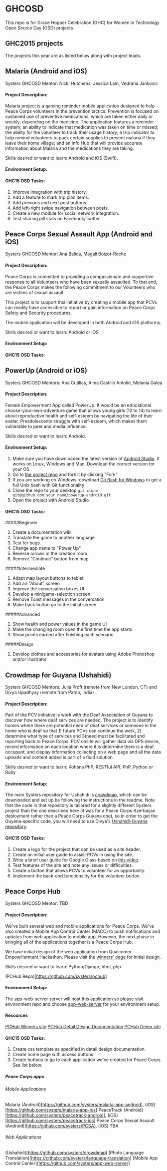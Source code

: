 # GHCOSD

This repo is for Grace Hopper Celebration (GHC) for Women in Technology Open Source Day (OSD) projects. 

## GHC2015 projects

The projects this year are as listed below along with project leads. 





## Malaria (Android and iOS)
Systers GHCOSD Mentor: Nicki Hutchens, Jessica Lam, Vedrana Jankovic

#### Project Description:
Malaria project is a gaming reminder mobile application designed to help Peace Corps volunteers in the prevention tactics. Prevention is focused on sustained use of preventive medications, which are taken either daily or weekly, depending on the medicine. The application features a reminder system; an ability to indicate that medication was taken on time or missed; the ability for the volunteer to track their usage history; a trip indicator to help remind volunteers to pack certain supplies to prevent malaria if they leave their home village; and an Info Hub that will provide accurate information about Malaria and the medications they are taking.

Skills desired or want to learn: Android and iOS (Swift). 

#### Environment Setup:


#### GHC15 OSD Tasks:

1. Improve integration with trip history.
1. Add a feature to mark trip plan items.
1. Add previous and next post buttons.
1. Add left-right swipe navigation between posts.
1. Create a new module for social network integration.
1. Test sharing pill stats on Facebook/Twitter.



## Peace Corps Sexual Assault App (Android and iOS)
Systers GHCOSD Mentor: Ana Balica, Magali Boizot-Roche

#### Project Description:
Peace Corps is committed to providing a compassionate and supportive response to all Volunteers who have been sexually assaulted. To that end, the Peace Corps makes the following commitment to our Volunteers who are victims of sexual assault.

This project is to support thsi initiative by creating a mobile app that PCVs can readily have accessible to report or gain information on Peace Corps Safety and Security procedures.

The mobile application will be developed in both Android and iOS platforms.

Skills desired or want to learn: Android or iOS


#### Environment Setup:


#### GHC15 OSD Tasks:





## PowerUp (Android or iOS)
Systers GHCOSD Mentors: Ana Cutillas, Alma Castillo Antolin, Melania Galea


#### Project Description:
Female Empowerment App called PowerUp. It would be an educational choose-your-own-adventure game that allows young girls (12 to 14) to learn about reproductive health and self-esteem by navigating the life of their avatar. Preadolescents struggle with self-esteem, which makes them vulnerable to peer and media influence. 

Skills desired or want to learn: Android. 


#### Environment Setup:
1. Make sure you have downloaded the latest version of [Android Studio](https://developer.android.com/sdk/index.html). It works on Linux, Windows and Mac. Download the correct version for your OS
1. Go to [the project repo](https://github.com/systers/powerup-android/) and fork it by clicking "Fork" 
1. If you are working on Windows, download [Git Bash for Windows](https://git-for-windows.github.io/) to get a full Unix bash with Git functionality
1. Clone the repo to your desktop `git clone git@github.com:your_name/powerup-android.git`
1. Open the project with Android Studio 

#### GHC15 OSD Tasks:
#####Beginner
1. Create a documentation wiki
1. Translate the game to another language
1. Test for bugs
1. Change app name to "Power Up"
1. Reverse arrows in the creation room
1. Remove "Continue" button from map

#####Intermediate
1. Adapt map layout buttons to tablet
1. Add an "About" screen
1. Improve the conversation boxes UI
1. Develop a minigame-selection screen
1. Remove Toast messages in the conversation
1. Make back button go to the initial screen

#####Advanced
1. Show health and power values in the game UI
1. Make the changing room open the first time the app starts
1. Show points earned after finishing each scenario

#####Design
1. Develop clothes and accessories for avatars using Adobe Photoshop and/or Illustrator

## Crowdmap for Guyana (Ushahidi)
Systers GHCOSD Mentors: Julia Proft (remote from New London, CT) and Divya Upadhyay (remote from Patna, India)


#### Project Description:
Part of the PCV initiative is work with the Deaf Association of Guyana to discover how where deaf services are needed. The project is to identify homes where there are potential need of deaf services or someone in the home who is deaf so that 1) future PCVs can continue the work, 2) determine what type of services and 3)need must be facilitated and reporting back to Peace Corps. PCV onsite will gather data via GPS device, record information on each location where it is determine there is a deaf occupant, and display information collecting on a web page and all the data uploads and content added is part of a fluid solution.

Skills desired or want to learn: Kohana PhP, RESTful API, PhP, Python or Ruby 


#### Environment Setup:
The main Systers repository for Ushahidi is [crowdmap](https://github.com/systers/crowdmap), which can be downloaded and set up be following the instructions in the readme. Note that the code in that repository is tailored for a slightly different Systers project than the one described here (it was for a Peace Corps Azerbaijan deployment rather than a Peace Corps Guyana one), so in order to get the Guyana-specific code, you will need to use Divya's [Ushahidi-Guyana repository](https://github.com/divyaupadhyay/Ushahidi-Guyana). 


#### GHC15 OSD Tasks:
1. Create a logo for the project that can be used as a site header.
2. Create an initial user guide to assist PCVs in using the site.
3. Write a brief user guide for Google Glass based on [this video](https://youtu.be/0vGEr6h2jIY).
3. Test features of the site and note any issues or difficulties.
4. Create a button that allows PCVs to volunteer for an opportunity.
5. Implement the back-end functionality for the volunteer button.

## Peace Corps Hub
Systers GHCOSD Mentor: TBD


#### Project Description:
We've built several web and mobile applications for Peace Corps. We've also created a Mobile App Control Center (MACC) to push notifications and updates from web application to mobile app. However, the next phase in bringing all of the applications together is a Peace Corps Hub. 

We have initial design of the web application from Qualcomm EmpowHerment Hackathon. Please visit the [winners' page](http://devpost.com/software/pchub) for initial design.

Skills desired or want to learn: Python/Django, html, php

(PCHub Repo)[https://github.com/systers/pchub]

#### Environment Setup:
The app-web-server server will host this application so please visit environment repo and choose [app-web-server](https://github.com/systers/app-web-server) for your environment setup.

#### Resources
[PCHub Winners site](http://devpost.com/software/pchub)
[PCHub Detail Design Documentation](https://docs.google.com/presentation/d/1D_6P7iuT4En1I_R66iP0-BW9zEIvjs6khLF324Jia-M/edit#slide=id.g5baf8cfec_0_13)
[PCHub Demo site](http://peacecorpshub.weebly.com/home.html)

#### GHC15 OSD Tasks:
1. Create css template as specified in detail design documentation.
2. Create home page with access buttons.
3. Create buttons to go to each application we've created for Peace Corps. See list below.
 
##### Peace Corps apps

###### Mobile Applications
Malaria (Android)[https://github.com/systers/malaria-app-android], (iOS)[https://github.com/systers/malaria-app-ios] 
PeaceTrack (Android)[https://github.com/systers/peacetrack-android], (iOS)[https://github.com/systers/peacetrack-ios] 
Peace Corps Sexual Assault (Android)[https://github.com/systers/PCSA], (iOS) TBA

###### Web Applications
(Ushahidi)[https://github.com/systers/crowdmap]
(Photo Language Translation)[https://github.com/systers/language-translation]
(Mobile App Control Center)[https://github.com/systers/app-web-server]







